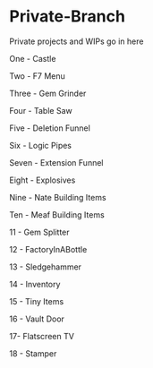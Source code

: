 # Private-Branch
Private projects and WIPs go in here

One - Castle

Two - F7 Menu

Three - Gem Grinder

Four - Table Saw

Five - Deletion Funnel

Six - Logic Pipes

Seven - Extension Funnel

Eight - Explosives

Nine - Nate Building Items

Ten - Meaf Building Items

11 - Gem Splitter

12 - FactoryInABottle

13 - Sledgehammer

14 - Inventory

15 - Tiny Items

16 - Vault Door

17- Flatscreen TV

18 - Stamper
